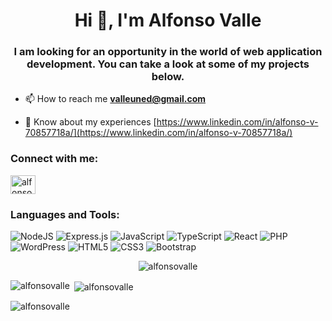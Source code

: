 <h1 align="center">Hi 👋, I'm Alfonso Valle</h1>
<h3 align="center">I am looking for an opportunity in the world of web application development. You can take a look at some of my projects below. </h3>

- 📫 How to reach me **valleuned@gmail.com**

- 📄 Know about my experiences [https://www.linkedin.com/in/alfonso-v-70857718a/](https://www.linkedin.com/in/alfonso-v-70857718a/)

<h3 align="left">Connect with me:</h3>
<p align="left">
<a href="https://linkedin.com/in/alfonso valle" target="blank"><img align="center" src="https://raw.githubusercontent.com/rahuldkjain/github-profile-readme-generator/master/src/images/icons/Social/linked-in-alt.svg" alt="alfonso valle" height="30" width="40" /></a>
</p>

<h3 align="left">Languages and Tools:</h3>

![NodeJS](https://img.shields.io/badge/node.js-6DA55F?style=for-the-badge&logo=node.js&logoColor=white)
![Express.js](https://img.shields.io/badge/express.js-%23404d59.svg?style=for-the-badge&logo=express&logoColor=%2361DAFB)
![JavaScript](https://img.shields.io/badge/javascript-%23323330.svg?style=for-the-badge&logo=javascript&logoColor=%23F7DF1E)
![TypeScript](https://img.shields.io/badge/typescript-%23007ACC.svg?style=for-the-badge&logo=typescript&logoColor=white)
![React](https://img.shields.io/badge/react-%2320232a.svg?style=for-the-badge&logo=react&logoColor=%2361DAFB)
![PHP](https://img.shields.io/badge/php-%23777BB4.svg?style=for-the-badge&logo=php&logoColor=white)
![WordPress](https://img.shields.io/badge/WordPress-%23117AC9.svg?style=for-the-badge&logo=WordPress&logoColor=white)
![HTML5](https://img.shields.io/badge/html5-%23E34F26.svg?style=for-the-badge&logo=html5&logoColor=white)
![CSS3](https://img.shields.io/badge/css3-%231572B6.svg?style=for-the-badge&logo=css3&logoColor=white)
![Bootstrap](https://img.shields.io/badge/bootstrap-%23563D7C.svg?style=for-the-badge&logo=bootstrap&logoColor=white)


<p align="center"><img align="center" src="https://github-readme-stats.vercel.app/api/top-langs?username=alfonsovalle&show_icons=true&theme=dracula&langs_count=8&hide=shell&count_private=true&locale=es" alt="alfonsovalle" /></p>
<p><img align="left" src="https://github-readme-stats.vercel.app/api/top-langs?username=alfonsovalle&show_icons=true&locale=en&layout=compact" alt="alfonsovalle" /></p>

<p>&nbsp;<img align="center" src="https://github-readme-stats.vercel.app/api?username=alfonsovalle&show_icons=true&locale=en" alt="alfonsovalle" /></p>

<p><img align="center" src="https://github-readme-streak-stats.herokuapp.com/?user=alfonsovalle&" alt="alfonsovalle" /></p>
